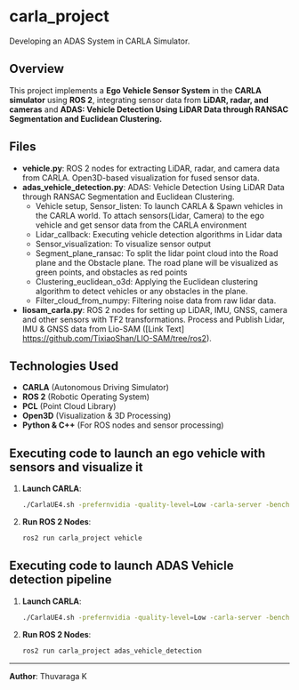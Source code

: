 # carla_project
Developing an ADAS System in CARLA Simulator.

## Overview
This project implements a **Ego Vehicle Sensor System** in the **CARLA simulator** using **ROS 2**, integrating sensor data from **LiDAR, radar, and cameras** and **ADAS: Vehicle Detection Using LiDAR Data through RANSAC Segmentation and Euclidean Clustering.**

## Files
- **vehicle.py**: ROS 2 nodes for extracting LiDAR, radar, and camera data from CARLA. Open3D-based visualization for fused sensor data.
- **adas_vehicle_detection.py**: ADAS: Vehicle Detection Using LiDAR Data through RANSAC Segmentation and Euclidean Clustering.
     - Vehicle setup, Sensor_listen:  To launch CARLA & Spawn vehicles in the CARLA world.  To attach sensors(Lidar, Camera) to the ego vehicle and get sensor data from the CARLA environment
     -   Lidar_callback: Executing vehicle detection algorithms in Lidar data
     -   Sensor_visualization: To visualize sensor output
     -   Segment_plane_ransac: To split the lidar point cloud into the Road plane and the Obstacle plane. The road plane will be visualized as green points, and obstacles as red points
     -   Clustering_euclidean_o3d: Applying the Euclidean clustering algorithm to detect vehicles or any obstacles in the plane.
     -   Filter_cloud_from_numpy: Filtering noise data from raw lidar data.
- **liosam_carla.py**: ROS 2 nodes for setting up LiDAR, IMU, GNSS, camera and other sensors with TF2 transformations. Process and Publish Lidar, IMU & GNSS data from Lio-SAM ([Link Text] https://github.com/TixiaoShan/LIO-SAM/tree/ros2). 

## Technologies Used
- **CARLA** (Autonomous Driving Simulator)
- **ROS 2** (Robotic Operating System)
- **PCL** (Point Cloud Library)
- **Open3D** (Visualization & 3D Processing)
- **Python & C++** (For ROS nodes and sensor processing)


## Executing code to launch an ego vehicle with sensors and visualize it
1. **Launch CARLA**:
   ```bash
   ./CarlaUE4.sh -prefernvidia -quality-level=Low -carla-server -benchmark -fps=15 -windowed -ResX=800 -ResY=600
   ```
2. **Run ROS 2 Nodes**:
   ```bash
   ros2 run carla_project vehicle
   ```
## Executing code to launch ADAS Vehicle detection pipeline
1. **Launch CARLA**:
   ```bash
   ./CarlaUE4.sh -prefernvidia -quality-level=Low -carla-server -benchmark -fps=15 -windowed -ResX=800 -ResY=600
   ```
2. **Run ROS 2 Nodes**:
   ```bash
   ros2 run carla_project adas_vehicle_detection
   ```
---
**Author**: Thuvaraga K
